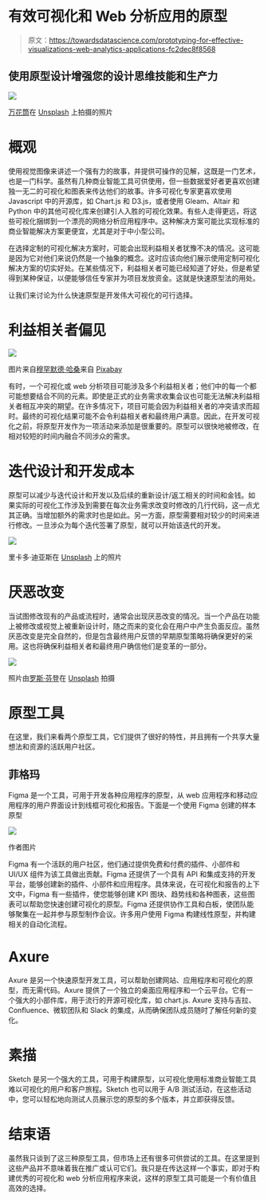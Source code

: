 # 有效可视化和 Web 分析应用的原型

> 原文：<https://towardsdatascience.com/prototyping-for-effective-visualizations-web-analytics-applications-fc2dec8f8568>

## 使用原型设计增强您的设计思维技能和生产力

![](img/d4c55deb8fcb9a11faca2a9cfd15835d.png)

[万花筒](https://unsplash.com/es/@kaleidico?utm_source=unsplash&utm_medium=referral&utm_content=creditCopyText)在 [Unsplash](https://unsplash.com/?utm_source=unsplash&utm_medium=referral&utm_content=creditCopyText) 上拍摄的照片

# 概观

使用视觉图像来讲述一个强有力的故事，并提供可操作的见解，这既是一门艺术，也是一门科学。虽然有几种商业智能工具可供使用，但一些数据爱好者更喜欢创建独一无二的可视化和图表来传达他们的故事。许多可视化专家更喜欢使用 Javascript 中的开源库，如 Chart.js 和 D3.js，或者使用 Gleam、Altair 和 Python 中的其他可视化库来创建引人入胜的可视化效果。有些人走得更远，将这些可视化捆绑到一个漂亮的网络分析应用程序中。这种解决方案可能比实现标准的商业智能解决方案更便宜，尤其是对于中小型公司。

在选择定制的可视化解决方案时，可能会出现利益相关者犹豫不决的情况。这可能是因为它对他们来说仍然是一个抽象的概念。这时应该向他们展示使用定制可视化解决方案的切实好处。在某些情况下，利益相关者可能已经知道了好处，但是希望得到某种保证，以便能够信任专家并为项目发放资金。这就是快速原型法的用处。

让我们来讨论为什么快速原型是开发伟大可视化的可行选择。

# 利益相关者偏见

![](img/8d6be68ce2f4b92e06b73c56a164c139.png)

图片来自[穆罕默德·哈桑](https://pixabay.com/users/mohamed_hassan-5229782/?utm_source=link-attribution&utm_medium=referral&utm_campaign=image&utm_content=3233158)来自 [Pixabay](https://pixabay.com//?utm_source=link-attribution&utm_medium=referral&utm_campaign=image&utm_content=3233158)

有时，一个可视化或 web 分析项目可能涉及多个利益相关者；他们中的每一个都可能想要结合不同的元素。即使是正式的业务需求收集会议也可能无法解决利益相关者相互冲突的期望。在许多情况下，项目可能会因为利益相关者的冲突请求而超时。最终的可视化结果可能不会令利益相关者和最终用户满意。因此，在开发可视化之前，将原型开发作为一项活动来添加是很重要的。原型可以很快地被修改，在相对较短的时间内融合不同涉众的需求。

# 迭代设计和开发成本

原型可以减少与迭代设计和开发以及后续的重新设计/返工相关的时间和金钱。如果实际的可视化工作涉及到需要在每次业务需求改变时修改的几行代码，这一点尤其正确。当增加额外的需求时也是如此。另一方面，原型需要相对较少的时间来进行修改。一旦涉众为每个迭代签署了原型，就可以开始该迭代的开发。

![](img/ff1fa48b0435f69d3bd4d71bd61ecfed.png)

里卡多·迪亚斯在 [Unsplash](https://unsplash.com/s/photos/time-and-money?utm_source=unsplash&utm_medium=referral&utm_content=creditCopyText) 上的照片

# 厌恶改变

当试图修改现有的产品或流程时，通常会出现厌恶改变的情况。当一个产品在功能上被修改或视觉上被重新设计时，随之而来的变化会在用户中产生负面反应。虽然厌恶改变是完全自然的，但是包含最终用户反馈的早期原型策略将确保更好的采用。这也将确保利益相关者和最终用户确信他们是变革的一部分。

![](img/b7fc44b511ac73397d399982987fc853.png)

照片由[罗斯·芬登](https://unsplash.com/@rossf?utm_source=unsplash&utm_medium=referral&utm_content=creditCopyText)在 [Unsplash](https://unsplash.com/s/photos/change-reaction?utm_source=unsplash&utm_medium=referral&utm_content=creditCopyText) 拍摄

# 原型工具

在这里，我们来看两个原型工具，它们提供了很好的特性，并且拥有一个共享大量想法和资源的活跃用户社区。

## 菲格玛

Figma 是一个工具，可用于开发各种应用程序的原型，从 web 应用程序和移动应用程序的用户界面设计到线框可视化和报告。下面是一个使用 Figma 创建的样本原型

![](img/43fb37af477a2e8856cbdd8088ae6f12.png)

作者图片

Figma 有一个活跃的用户社区，他们通过提供免费和付费的插件、小部件和 UI/UX 组件为该工具做出贡献。Figma 还提供了一个具有 API 和集成支持的开发平台，能够创建新的插件、小部件和应用程序。具体来说，在可视化和报告的上下文中，Figma 有一些插件，使您能够创建 KPI 图块、趋势线和各种图表，这些图表可以帮助您快速创建可视化的原型。Figma 还提供协作工具和白板，使团队能够聚集在一起并参与原型制作会议。许多用户使用 Figma 构建线性原型，并构建相关的自动化流程。

# Axure

Axure 是另一个快速原型开发工具，可以帮助创建网站、应用程序和可视化的原型，而无需代码。Axure 提供了一个独立的桌面应用程序和一个云平台。它有一个强大的小部件库，用于流行的开源可视化库，如 chart.js. Axure 支持与吉拉、Confluence、微软团队和 Slack 的集成，从而确保团队成员随时了解任何新的变化。

# 素描

Sketch 是另一个强大的工具，可用于构建原型，以可视化使用标准商业智能工具难以可视化的用户和客户旅程。Sketch 也可以用于 A/B 测试活动，在这些活动中，您可以轻松地向测试人员展示您的原型的多个版本，并立即获得反馈。

# 结束语

虽然我只谈到了这三种原型工具，但市场上还有很多可供尝试的工具。在这里提到这些产品并不意味着我在推广或认可它们。我只是在传达这样一个事实，即对于构建优秀的可视化和 web 分析应用程序来说，这样的原型工具可能是一个有价值且高效的选择。